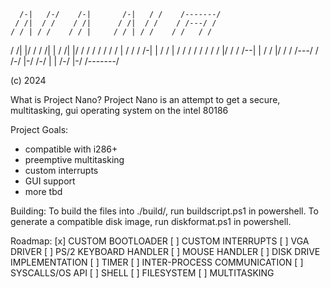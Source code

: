       /-|   /-/    /-|       /-|   / /    /-------/
     / /|  / /    / /|      / /|  / /    / /---/ /
    / / | / /    / / |     / / | / /    / /   / /
   / /| |/ /    / /| |    / /| |/ /    / /   / /
  / / | / /    / /-| |   / / | / /    / /   / /
 / /  |/ /    / /--| |  / /  |/ /    / /---/ /
/-/   |-/    /-/   | | /-/   |-/    /-------/

(c) 2024

What is Project Nano?
Project Nano is an attempt to get a secure, multitasking, gui operating system on the intel 80186

Project Goals:
- compatible with i286+
- preemptive multitasking
- custom interrupts
- GUI support
- more tbd

Building:
To build the files into ./build/, run buildscript.ps1 in powershell.
To generate a compatible disk image, run diskformat.ps1 in powershell.

Roadmap:
[x] CUSTOM BOOTLOADER
[ ] CUSTOM INTERRUPTS
    [ ] VGA DRIVER
    [ ] PS/2 KEYBOARD HANDLER
    [ ] MOUSE HANDLER
    [ ] DISK DRIVE IMPLEMENTATION
    [ ] TIMER
    [ ] INTER-PROCESS COMMUNICATION
[ ] SYSCALLS/OS API
[ ] SHELL
[ ] FILESYSTEM
[ ] MULTITASKING

